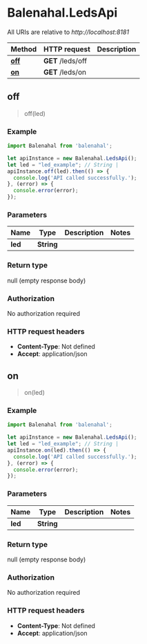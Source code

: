 # Balenahal.LedsApi

All URIs are relative to *http://localhost:8181*

Method | HTTP request | Description
------------- | ------------- | -------------
[**off**](LedsApi.md#off) | **GET** /leds/off | 
[**on**](LedsApi.md#on) | **GET** /leds/on | 



## off

> off(led)



### Example

```javascript
import Balenahal from 'balenahal';

let apiInstance = new Balenahal.LedsApi();
let led = "led_example"; // String | 
apiInstance.off(led).then(() => {
  console.log('API called successfully.');
}, (error) => {
  console.error(error);
});

```

### Parameters


Name | Type | Description  | Notes
------------- | ------------- | ------------- | -------------
 **led** | **String**|  | 

### Return type

null (empty response body)

### Authorization

No authorization required

### HTTP request headers

- **Content-Type**: Not defined
- **Accept**: application/json


## on

> on(led)



### Example

```javascript
import Balenahal from 'balenahal';

let apiInstance = new Balenahal.LedsApi();
let led = "led_example"; // String | 
apiInstance.on(led).then(() => {
  console.log('API called successfully.');
}, (error) => {
  console.error(error);
});

```

### Parameters


Name | Type | Description  | Notes
------------- | ------------- | ------------- | -------------
 **led** | **String**|  | 

### Return type

null (empty response body)

### Authorization

No authorization required

### HTTP request headers

- **Content-Type**: Not defined
- **Accept**: application/json

